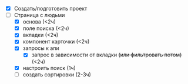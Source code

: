 - [x] Создать/подготовить проект
- [ ] Страница с людьми  
    - [x] основа (<2ч)
    - [x] поле поиска (<2ч)
    - [x] вкладки (<2ч)
    - [x] компонент карточки (<2ч)
  - [x] запросы к апи
    - [x] запрос в зависимости от вкладки ~~(или фильтровать потом)~~ (<2ч)
  - [x] настроить поиск (1ч)
  - [ ] создать сортировки (2-3ч)